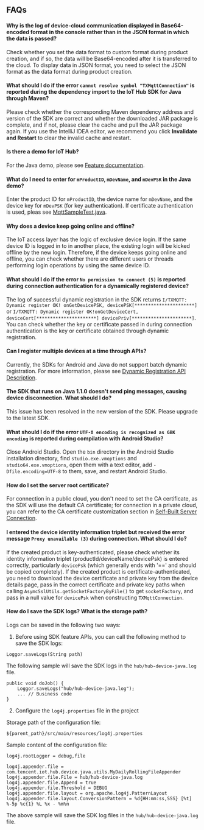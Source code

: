 ## FAQs

#### Why is the log of device-cloud communication displayed in Base64-encoded format in the console rather than in the JSON format in which the data is passed?

Check whether you set the data format to custom format during product creation, and if so, the data will be Base64-encoded after it is transferred to the cloud. To display data in JSON format, you need to select the JSON format as the data format during product creation.

#### What should I do if the error `cannot resolve symbol "TXMqttConnection"` is reported during the dependency import to the IoT Hub SDK for Java through Maven?

Please check whether the corresponding Maven dependency address and version of the SDK are correct and whether the downloaded JAR package is complete, and if not, please clear the cache and pull the JAR package again. If you use the IntelliJ IDEA editor, we recommend you click **Invalidate and Restart** to clear the invalid cache and restart.

#### Is there a demo for IoT Hub?

For the Java demo, please see [Feature documentation](../../PRELIM__README_EN-US.md#Feature-documentation).

#### What do I need to enter for `mProductID`, `mDevName`, and `mDevPSK` in the Java demo?

Enter the product ID for `mProductID`, the device name for `mDevName`, and the device key for `mDevPSK` (for key authentication). If certificate authentication is used, pleas see [MqttSampleTest.java](../../../hub-device-java/src/test/java/com/tencent/iot/hub/device/java/core/mqtt/MqttSampleTest.java).

#### Why does a device keep going online and offline?

The IoT access layer has the logic of exclusive device login. If the same device ID is logged in to in another place, the existing login will be kicked offline by the new login. Therefore, if the device keeps going online and offline, you can check whether there are different users or threads performing login operations by using the same device ID.

#### What should I do if the error `No permission to connect (5)` is reported during connection authentication for a dynamically registered device?

The log of successful dynamic registration in the SDK returns `I/TXMQTT: Dynamic register OK! onGetDevicePSK, devicePSK[**********************]` or `I/TXMQTT: Dynamic register OK!onGetDeviceCert, deviceCert[**********************] devicePriv[**********************]`. You can check whether the key or certificate passed in during connection authentication is the key or certificate obtained through dynamic registration.

#### Can I register multiple devices at a time through APIs?

Currently, the SDKs for Android and Java do not support batch dynamic registration. For more information, please see [Dynamic Registration API Description](https://github.com/tencentyun/iot-device-java/blob/master/hub/hub-device-android/docs/%E5%8A%A8%E6%80%81%E6%B3%A8%E5%86%8C.md).

#### The SDK that runs on Java 1.1.0 doesn't send ping messages, causing device disconnection. What should I do?

This issue has been resolved in the new version of the SDK. Please upgrade to the latest SDK.

#### What should I do if the error `UTF-8 encoding is recognized as GBK encoding` is reported during compilation with Android Studio?

Close Android Studio. Open the `bin` directory in the Android Studio installation directory, find `studio.exe.vmoptions` and `studio64.exe.vmoptions`, open them with a text editor, add `-Dfile.encoding=UTF-8` to them, save, and restart Android Studio.


#### How do I set the server root certificate?

For connection in a public cloud, you don't need to set the CA certificate, as the SDK will use the default CA certificate; for connection in a private cloud, you can refer to the CA certificate customization section in [Self-Built Server Connection](Self-Built-Server-Connection.md).

#### I entered the device identity information triplet but received the error message `Proxy unavailable (3)` during connection. What should I do?

If the created product is key-authenticated, please check whether its identity information triplet (productId/deviceName/devicePsk) is entered correctly, particularly `devicePsk` (which generally ends with '==' and should be copied completely). If the created product is certificate-authenticated, you need to download the device certificate and private key from the device details page, pass in the correct certificate and private key paths when calling `AsymcSslUtils.getSocketFactoryByFile()` to get `socketFactory`, and pass in a null value for `devicePsk` when constructing `TXMqttConnection`.

#### How do I save the SDK logs? What is the storage path?

Logs can be saved in the following two ways:

1. Before using SDK feature APIs, you can call the following method to save the SDK logs:
```
Loggor.saveLogs(String path)
```

The following sample will save the SDK logs in the `hub/hub-device-java.log` file.
```
public void doJob() {
    Loggor.saveLogs("hub/hub-device-java.log");
    ... // Business code
}
```

2. Configure the `log4j.properties` file in the project

Storage path of the configuration file:
```
${parent_path}/src/main/resources/log4j.properties
```

Sample content of the configuration file:
```
log4j.rootLogger = debug,file

log4j.appender.file = com.tencent.iot.hub.device.java.utils.MyDailyRollingFileAppender
log4j.appender.file.File = hub/hub-device-java.log
log4j.appender.file.Append = true
log4j.appender.file.Threshold = DEBUG
log4j.appender.file.layout = org.apache.log4j.PatternLayout
log4j.appender.file.layout.ConversionPattern = %d{HH:mm:ss,SSS} [%t] %-5p %c{1} %L %x - %m%n
```
The above sample will save the SDK log files in the `hub/hub-device-java.log` file.